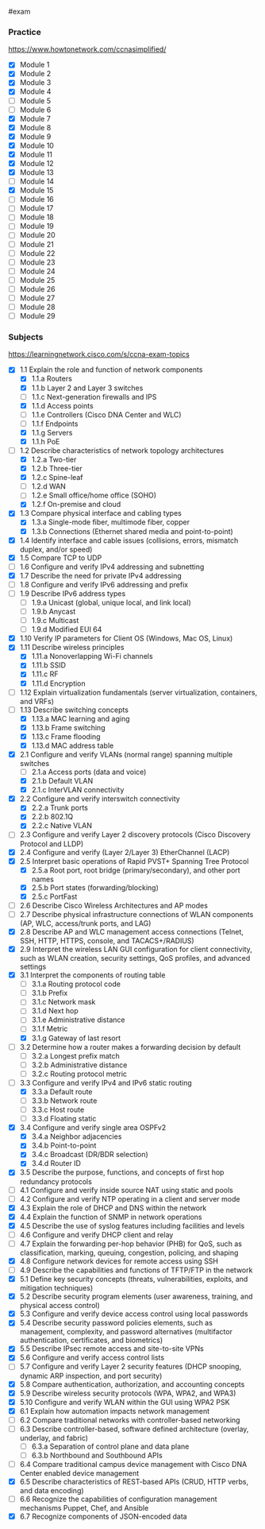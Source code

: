 #exam
### Practice
https://www.howtonetwork.com/ccnasimplified/
- [x] Module 1
- [x] Module 2
- [x] Module 3
- [x] Module 4
- [ ] Module 5
- [ ] Module 6
- [x] Module 7
- [x] Module 8
- [x] Module 9
- [x] Module 10
- [x] Module 11
- [x] Module 12
- [x] Module 13
- [ ] Module 14
- [x] Module 15
- [ ] Module 16
- [ ] Module 17
- [ ] Module 18
- [ ] Module 19
- [ ] Module 20
- [ ] Module 21
- [ ] Module 22
- [ ] Module 23
- [ ] Module 24
- [ ] Module 25
- [ ] Module 26
- [ ] Module 27
- [ ] Module 28
- [ ] Module 29
### Subjects
https://learningnetwork.cisco.com/s/ccna-exam-topics
- [x] 1.1 Explain the role and function of network components
  - [x] 1.1.a Routers
  - [x] 1.1.b Layer 2 and Layer 3 switches
  - [ ] 1.1.c Next-generation firewalls and IPS
  - [x] 1.1.d Access points
  - [ ] 1.1.e Controllers (Cisco DNA Center and WLC)
  - [ ] 1.1.f Endpoints
  - [x] 1.1.g Servers
  - [x] 1.1.h PoE
- [ ] 1.2 Describe characteristics of network topology architectures
  - [x] 1.2.a Two-tier
  - [x] 1.2.b Three-tier
  - [x] 1.2.c Spine-leaf
  - [ ] 1.2.d WAN
  - [ ] 1.2.e Small office/home office (SOHO)
  - [x] 1.2.f On-premise and cloud
- [x] 1.3 Compare physical interface and cabling types
  - [x] 1.3.a Single-mode fiber, multimode fiber, copper
  - [x] 1.3.b Connections (Ethernet shared media and point-to-point)
- [x] 1.4 Identify interface and cable issues (collisions, errors, mismatch duplex, and/or speed)
- [x] 1.5 Compare TCP to UDP
- [ ] 1.6 Configure and verify IPv4 addressing and subnetting
- [x] 1.7 Describe the need for private IPv4 addressing
- [ ] 1.8 Configure and verify IPv6 addressing and prefix
- [ ] 1.9 Describe IPv6 address types
  - [ ] 1.9.a Unicast (global, unique local, and link local)
  - [ ] 1.9.b Anycast
  - [ ] 1.9.c Multicast
  - [ ] 1.9.d Modified EUI 64
- [x] 1.10 Verify IP parameters for Client OS (Windows, Mac OS, Linux)
- [x] 1.11 Describe wireless principles
  - [x] 1.11.a Nonoverlapping Wi-Fi channels
  - [x] 1.11.b SSID
  - [x] 1.11.c RF
  - [x] 1.11.d Encryption
- [ ] 1.12 Explain virtualization fundamentals (server virtualization, containers, and VRFs)
- [ ] 1.13 Describe switching concepts
  - [x] 1.13.a MAC learning and aging
  - [x] 1.13.b Frame switching
  - [x] 1.13.c Frame flooding
  - [x] 1.13.d MAC address table
- [x] 2.1 Configure and verify VLANs (normal range) spanning multiple switches
  - [ ] 2.1.a Access ports (data and voice)
  - [x] 2.1.b Default VLAN
  - [x] 2.1.c InterVLAN connectivity
- [x] 2.2 Configure and verify interswitch connectivity
  - [x] 2.2.a Trunk ports
  - [x] 2.2.b 802.1Q
  - [x] 2.2.c Native VLAN
- [ ] 2.3 Configure and verify Layer 2 discovery protocols (Cisco Discovery Protocol and LLDP)
- [x] 2.4 Configure and verify (Layer 2/Layer 3) EtherChannel (LACP)
- [x] 2.5 Interpret basic operations of Rapid PVST+ Spanning Tree Protocol
  - [x] 2.5.a Root port, root bridge (primary/secondary), and other port names
  - [x] 2.5.b Port states (forwarding/blocking)
  - [x] 2.5.c PortFast
- [ ] 2.6 Describe Cisco Wireless Architectures and AP modes
- [ ] 2.7 Describe physical infrastructure connections of WLAN components (AP, WLC, access/trunk ports, and LAG)
- [x] 2.8 Describe AP and WLC management access connections (Telnet, SSH, HTTP, HTTPS, console, and TACACS+/RADIUS)
- [x] 2.9 Interpret the wireless LAN GUI configuration for client connectivity, such as WLAN creation, security settings, QoS profiles, and advanced settings
- [x] 3.1 Interpret the components of routing table
  - [ ] 3.1.a Routing protocol code
  - [ ] 3.1.b Prefix
  - [ ] 3.1.c Network mask
  - [ ] 3.1.d Next hop
  - [ ] 3.1.e Administrative distance
  - [ ] 3.1.f Metric
  - [x] 3.1.g Gateway of last resort
- [ ] 3.2 Determine how a router makes a forwarding decision by default
  - [ ] 3.2.a Longest prefix match
  - [ ] 3.2.b Administrative distance
  - [ ] 3.2.c Routing protocol metric
- [ ] 3.3 Configure and verify IPv4 and IPv6 static routing
  - [x] 3.3.a Default route
  - [ ] 3.3.b Network route
  - [ ] 3.3.c Host route
  - [ ] 3.3.d Floating static
- [x] 3.4 Configure and verify single area OSPFv2
  - [x] 3.4.a Neighbor adjacencies
  - [x] 3.4.b Point-to-point
  - [x] 3.4.c Broadcast (DR/BDR selection)
  - [x] 3.4.d Router ID
- [x] 3.5 Describe the purpose, functions, and concepts of first hop redundancy protocols
- [ ] 4.1 Configure and verify inside source NAT using static and pools
- [ ] 4.2 Configure and verify NTP operating in a client and server mode
- [x] 4.3 Explain the role of DHCP and DNS within the network
- [x] 4.4 Explain the function of SNMP in network operations
- [x] 4.5 Describe the use of syslog features including facilities and levels
- [ ] 4.6 Configure and verify DHCP client and relay
- [ ] 4.7 Explain the forwarding per-hop behavior (PHB) for QoS, such as classification, marking, queuing, congestion, policing, and shaping
- [x] 4.8 Configure network devices for remote access using SSH
- [ ] 4.9 Describe the capabilities and functions of TFTP/FTP in the network
- [x] 5.1 Define key security concepts (threats, vulnerabilities, exploits, and mitigation techniques)
- [x] 5.2 Describe security program elements (user awareness, training, and physical access control)
- [x] 5.3 Configure and verify device access control using local passwords
- [x] 5.4 Describe security password policies elements, such as management, complexity, and password alternatives (multifactor authentication, certificates, and biometrics)
- [x] 5.5 Describe IPsec remote access and site-to-site VPNs
- [x] 5.6 Configure and verify access control lists
- [ ] 5.7 Configure and verify Layer 2 security features (DHCP snooping, dynamic ARP inspection, and port security)
- [x] 5.8 Compare authentication, authorization, and accounting concepts
- [x] 5.9 Describe wireless security protocols (WPA, WPA2, and WPA3)
- [x] 5.10 Configure and verify WLAN within the GUI using WPA2 PSK
- [x] 6.1 Explain how automation impacts network management
- [ ] 6.2 Compare traditional networks with controller-based networking
- [ ] 6.3 Describe controller-based, software defined architecture (overlay, underlay, and fabric)
  - [ ] 6.3.a Separation of control plane and data plane
  - [ ] 6.3.b Northbound and Southbound APIs
- [ ] 6.4 Compare traditional campus device management with Cisco DNA Center enabled device management
- [x] 6.5 Describe characteristics of REST-based APIs (CRUD, HTTP verbs, and data encoding)
- [ ] 6.6 Recognize the capabilities of configuration management mechanisms Puppet, Chef, and Ansible
- [x] 6.7 Recognize components of JSON-encoded data
